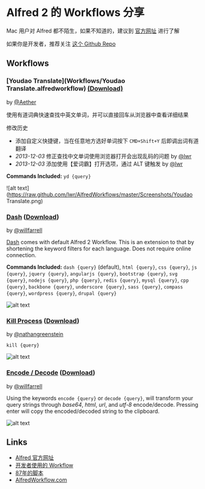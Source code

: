 Alfred 2 的 Workflows 分享
=====================

Mac 用户对 Alfred 都不陌生，如果不知道的，建议到 [官方网址] 进行了解

如果你是开发者，推荐关注 [这个 Github Repo][willfarrell]


Workflows
-------------

### [Youdao Translate](Workflows/Youdao Translate.alfredworkflow) [(Download)](https://raw.github.com/lwr/AlfredWorkflows/master/Github.alfredworkflow)
by [@Aether](http://aetherwu.com)

使用有道词典快速查找中英文单词，并可以直接回车从浏览器中查看详细结果

修改历史

  * 添加自定义快捷键，当在任意地方选好单词按下 `CMD+Shift+Y` 后即调出词有道翻译
  * *2013-12-03* 修正查找中文单词使用浏览器打开会出现乱码的问题 by [@lwr]
  * *2013-12-03* 添加使用【爱词霸】打开选项，通过 ALT 键触发 by [@lwr]

**Commands Included:** `yd {query}`

![alt text](https://raw.github.com/lwr/AlfredWorkflows/master/Screenshots/Youdao Translate.png)


### [Dash](https://github.com/willfarrell/alfred-dash-workflow) ([Download](https://raw.github.com/willfarrell/alfred-dash-workflow/master/Dash.alfredworkflow))
by [@willfarrell](https://github.com/willfarrell)

[Dash](http://kapeli.com/) comes with default Alfred 2 Workflow. This is an extension to that by shortening the keyword filters for each language. Does not require online connection.

**Commands Included:** `dash {query}` (default), `html {query}`, `css {query}`, `js {query}`, `jquery {query}`, `angularjs {query}`, `bootstrap {query}`, `svg {query}`, `nodejs {query}`, `php {query}`, `redis {query}`, `mysql {query}`, `cpp {query}`, `backbone {query}`, `underscore {query}`, `sass {query}`, `compass {query}`, `wordpress {query}`, `drupal {query}`

![alt text][dash]


### [Kill Process](https://github.com/nathangreenstein/alfred-process-killer) ([Download](https://github.com/nathangreenstein/alfred-process-killer/raw/master/Kill%20Process.alfredworkflow))
by [@nathangreenstein](https://github.com/nathangreenstein)

`kill {query}`

![alt text][kill]

### [Encode / Decode](https://github.com/willfarrell/alfred-encode-decode-workflow) ([Download](https://raw.github.com/willfarrell/alfred-encode-decode-workflow/master/encode-decode.alfredworkflow))
by [@willfarrell](https://github.com/willfarrell)

Using the keywords `encode {query}` or `decode {query}`, will transform your query strings through *base64*, *html*, *url*, and *utf-8* encode/decode. Pressing enter will copy the encoded/decoded string to the clipboard.

![alt text][encode]

Links
-------
* [Alfred 官方网址][官方网址]
* [开发者使用的 Workflow][willfarrell]
* [87年的脚本](http://v2ex.me/alfred-workflow-share])
* [AlfredWorkflow.com](https://github.com/hzlzh/AlfredWorkflow.com)

[官方网址]:    http://alfredapp.com "Alfred 官方网址"
[willfarrell]: https://github.com/willfarrell/alfred-workflows "Alfred Workflows for Developers"
[@lwr]:        https://github.com/lwr

[dash]: https://raw.github.com/willfarrell/alfred-dash-workflow/master/screenshots/dash.png  "Sample result"
[kill]: https://github.com/nathangreenstein/alfred-process-killer/raw/master/screenshot1.png "Sample kill result"
[encode]: https://raw.github.com/willfarrell/alfred-encode-decode-workflow/master/screenshots/encode.png  "Sample result"